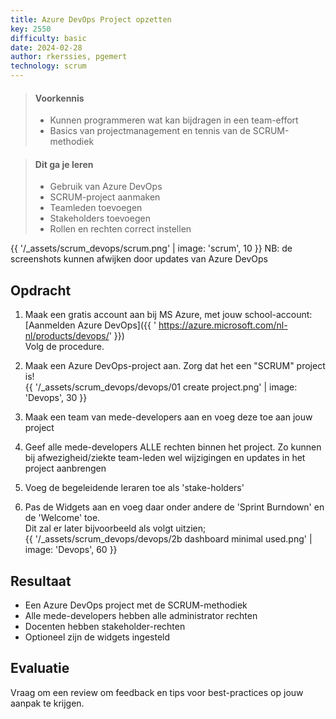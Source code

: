 ```yaml
---
title: Azure DevOps Project opzetten
key: 2550
difficulty: basic
date: 2024-02-28
author: rkerssies, pgemert
technology: scrum
---
```


> #### Voorkennis
> * Kunnen programmeren wat kan bijdragen in een team-effort
> * Basics van projectmanagement en tennis van de SCRUM-methodiek
 
> #### Dit ga je leren
> * Gebruik van Azure DevOps
> * SCRUM-project aanmaken
> * Teamleden toevoegen
> * Stakeholders toevoegen
> * Rollen en rechten correct instellen

{{ '/_assets/scrum_devops/scrum.png' | image: 'scrum', 10 }}
NB: de screenshots kunnen afwijken door updates van Azure DevOps<br> 

## Opdracht
1. Maak een gratis account aan bij MS Azure, met jouw school-account:
   [Aanmelden Azure DevOps]({{ ' https://azure.microsoft.com/nl-nl/products/devops/'  }})<br>
  Volg de procedure. 
2. Maak een Azure DevOps-project aan. Zorg dat het een "SCRUM" project is!<br>
   {{ '/_assets/scrum_devops/devops/01 create project.png' | image: 'Devops', 30 }}

3. Maak een team van mede-developers aan en voeg deze toe aan jouw project
4. Geef alle mede-developers ALLE rechten binnen het project. 
  Zo kunnen bij afwezigheid/ziekte team-leden wel wijzigingen en updates in het project aanbrengen
5. Voeg de begeleidende leraren toe als 'stake-holders'
6. Pas de Widgets aan en voeg daar onder andere de 'Sprint Burndown' en de 'Welcome' toe.<br>
    Dit zal er later bijvoorbeeld als volgt uitzien;<br> 
   {{ '/_assets/scrum_devops/devops/2b dashboard minimal used.png' | image: 'Devops', 60 }}


## Resultaat
* Een Azure DevOps project met de SCRUM-methodiek
* Alle mede-developers hebben alle administrator rechten
* Docenten hebben stakeholder-rechten
* Optioneel zijn de widgets ingesteld


## Evaluatie
Vraag om een review om feedback en tips voor best-practices op jouw aanpak te krijgen.

